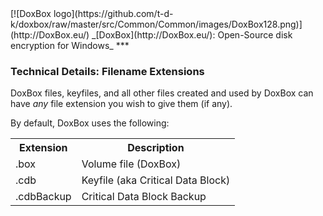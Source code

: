 

<meta content="text/html; charset=UTF-8" http-equiv="Content-Type">
<meta name="keywords" content="disk encryption, security, transparent, AES, plausible deniability, virtual drive, Linux, MS Windows, portable, USB drive, partition">
<meta name="description" content="DoxBox: An Open-Source transparent encryption program for PCs. With this software, you can create one or more &quot;DoxBoxes&quot; on your PC - which appear as disks, anything written to these disks is automatically encrypted before being stored on your hard drive.">

<meta name="author" content="Sarah Dean">
<meta name="copyright" content="Copyright 2004, 2005, 2006, 2007, 2008 Sarah Dean">


<TITLE>Technical Details: Filename Extensions</TITLE>

<link href="https://raw.githubusercontent.com/t-d-k/doxbox/master/docs/styles_common.css" rel="stylesheet" type="text/css">


<link rel="shortcut icon" href="https://github.com/t-d-k/doxbox/raw/master/src/Common/Common/images/DoxBox.ico" type="image/x-icon">

<SPAN CLASS="master_link">
[![DoxBox logo](https://github.com/t-d-k/doxbox/raw/master/src/Common/Common/images/DoxBox128.png)](http://DoxBox.eu/)
</SPAN>
<SPAN CLASS="master_title">
_[DoxBox](http://DoxBox.eu/): Open-Source disk encryption for Windows_
</SPAN>
***
    
            

### Technical Details: Filename Extensions

DoxBox files, keyfiles, and all other files created and used by DoxBox can have _*any*_ file extension you wish to give them (if any).

By default, DoxBox uses the following:

<TABLE>
<TR> <TH>Extension</TH> <TH>Description</TH> </TR>
<TR> <TD>.box</TD> <TD>Volume file (DoxBox)</TD> </TR> 
<TR> <TD>.cdb</TD> <TD>Keyfile (aka Critical Data Block)</TD> </TR>
<TR> <TD>.cdbBackup</TD> <TD>Critical Data Block Backup</TD> </TR>
</TABLE>



